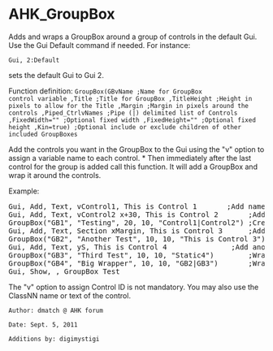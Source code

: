 # AHK_GroupBox

Adds and wraps a GroupBox around a group of controls in the default Gui. Use the Gui Default command if needed.
For instance:

<code>Gui, 2:Default</code>

sets the default Gui to Gui 2.

Function definition:
<code>GroupBox(GBvName		;Name for GroupBox control variable
	,Title			;Title for GroupBox
	,TitleHeight		;Height in pixels to allow for the Title
	,Margin			;Margin in pixels around the controls
	,Piped_CtrlvNames	;Pipe (|) delimited list of Controls
	,FixedWidth=""		;Optional fixed width
	,FixedHeight=""		;Optional fixed height
	,Kin=true)		;Optional include or exclude children of other included GroupBoxes</code>

Add the controls you want in the GroupBox to the Gui using
the "v" option to assign a variable name to each control. *
Then immediately after the last control for the group
is added call this function. It will add a GroupBox and
wrap it around the controls.

Example:
<pre>Gui, Add, Text, vControl1, This is Control 1		;Add named Text field
Gui, Add, Text, vControl2 x+30, This is Control 2		;Add another named Text field
GroupBox("GB1", "Testing", 20, 10, "Control1|Control2")	;Create GB around "variables" Control1 and Control2 listed above
Gui, Add, Text, Section xMargin, This is Control 3		;Add an unnamed Text field
GroupBox("GB2", "Another Test", 10, 10, "This is Control 3")	;Wrap around the new text field by field text rather than control name
Gui, Add, Text, yS, This is Control 4				;Add another unnamed Text field
GroupBox("GB3", "Third Test", 10, 10, "Static4")		;Wrap around the new text field by field text rather than control name
GroupBox("GB4", "Big Wrapper", 10, 10, "GB2|GB3")		;Wrap around the previous two GroupBoxes
Gui, Show, , GroupBox Test</pre>

The "v" option to assign Control ID is not mandatory. You
may also use the ClassNN name or text of the control.

    Author: dmatch @ AHK forum
  
    Date: Sept. 5, 2011
  
    Additions by: digimystigi
